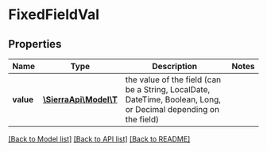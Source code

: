 # FixedFieldVal

## Properties
Name | Type | Description | Notes
------------ | ------------- | ------------- | -------------
**value** | [**\SierraApi\Model\T**](T.md) | the value of the field (can be a String, LocalDate, DateTime, Boolean, Long, or Decimal depending on the field) | 

[[Back to Model list]](../README.md#documentation-for-models) [[Back to API list]](../README.md#documentation-for-api-endpoints) [[Back to README]](../README.md)


